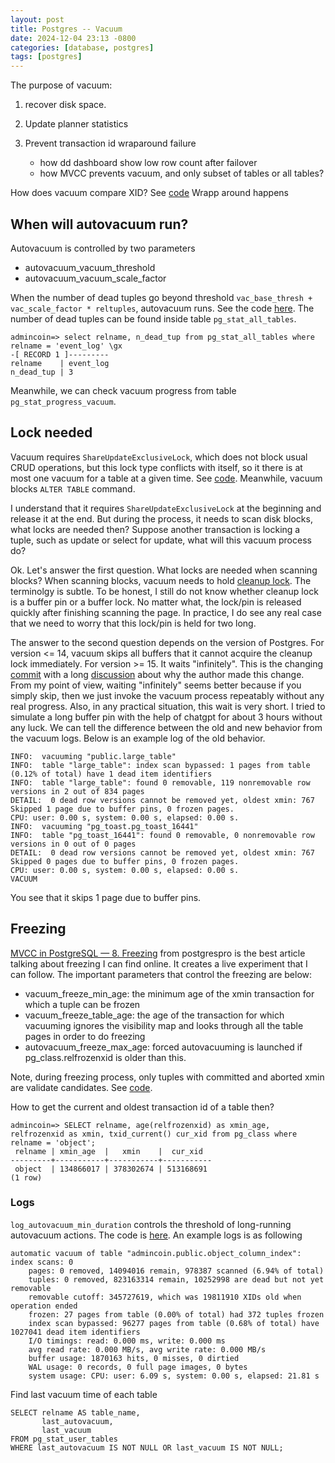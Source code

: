 ```yaml
---
layout: post
title: Postgres -- Vacuum
date: 2024-12-04 23:13 -0800
categories: [database, postgres]
tags: [postgres]
---
```


The purpose of vacuum:

1. recover disk space.
2. Update planner statistics
3. Prevent transaction id wraparound failure

   - how dd dashboard show low row count after failover
   - how MVCC prevents vacuum, and only subset of tables or all tables?

How does vacuum compare XID? See
[code](https://github.com/postgres/postgres/blob/a3e6c6f929912f928fa405909d17bcbf0c1b03ee/src/backend/access/transam/transam.c#L280)
Wrapp around happens

## When will autovacuum run?

Autovacuum is controlled by two parameters

- autovacuum_vacuum_threshold
- autovacuum_vacuum_scale_factor

When the number of dead tuples go beyond threshold
`vac_base_thresh + vac_scale_factor * reltuples`, autovacuum runs. See the code
[here](https://github.com/postgres/postgres/blob/e4c8865196f6ad6bb3473bcad1d2ad51147e4513/src/backend/postmaster/autovacuum.c#L3053).
The number of dead tuples can be found inside table `pg_stat_all_tables`.

```
admincoin=> select relname, n_dead_tup from pg_stat_all_tables where relname = 'event_log' \gx
-[ RECORD 1 ]---------
relname    | event_log
n_dead_tup | 3
```

Meanwhile, we can check vacuum progress from table `pg_stat_progress_vacuum`.

## Lock needed

Vacuum requires `ShareUpdateExclusiveLock`, which does not block usual CRUD
operations, but this lock type conflicts with itself, so it there is at most
one vacuum for a table at a given time. See
[code](https://github.com/postgres/postgres/blob/a3e6c6f929912f928fa405909d17bcbf0c1b03ee/src/backend/commands/vacuum.c#L2020).
Meanwhile, vacuum blocks `ALTER TABLE` command.

I understand that it requires `ShareUpdateExclusiveLock` at the beginning and
release it at the end. But during the process, it needs to scan disk blocks,
what locks are needed then? Suppose another transaction is locking a tuple,
such as update or select for update, what will this vacuum process do?

Ok. Let's answer the first question. What locks are needed when scanning
blocks? When scanning blocks, vacuum needs to hold
[cleanup lock](https://github.com/postgres/postgres/blob/e4c8865196f6ad6bb3473bcad1d2ad51147e4513/src/backend/access/heap/vacuumlazy.c#L927).
The terminolgy is subtle. To be honest, I still do not know whether cleanup
lock is a buffer pin or a buffer lock. No matter what, the lock/pin is released
quickly after finishing scanning the page. In practice, I do see any real case
that we need to worry that this lock/pin is held for two long.

The answer to the second question depends on the version of Postgres. For
version <= 14, vacuum skips all buffers that it cannot acquire the cleanup lock
immediately. For version >= 15. It waits "infinitely". This is the changing
[commit](https://github.com/postgres/postgres/commit/44fa84881fff4529d68e2437a58ad2c906af5805#diff-3198152613d9a28963266427b380e3d4fbbfabe96a221039c6b1f37bc575b965L1057)
with a long
[discussion](https://www.postgresql.org/message-id/flat/CA%2BTgmoZYri_LUp4od_aea%3DA8RtjC%2B-Z1YmTc7ABzTf%2BtRD2Opw%40mail.gmail.com#34b6b03d6d8340b186a19f72c0b7a698)
about why the author made this change. From my point of view, waiting
"infinitely" seems better because if you simply skip, then we just invoke the
vacuum process repeatably without any real progress. Also, in any practical
situation, this wait is very short. I tried to simulate a long buffer pin with
the help of chatgpt for about 3 hours without any luck. We can tell the
difference between the old and new behavior from the vacuum logs. Below is an
example log of the old behavior.

```
INFO:  vacuuming "public.large_table"
INFO:  table "large_table": index scan bypassed: 1 pages from table (0.12% of total) have 1 dead item identifiers
INFO:  table "large_table": found 0 removable, 119 nonremovable row versions in 2 out of 834 pages
DETAIL:  0 dead row versions cannot be removed yet, oldest xmin: 767
Skipped 1 page due to buffer pins, 0 frozen pages.
CPU: user: 0.00 s, system: 0.00 s, elapsed: 0.00 s.
INFO:  vacuuming "pg_toast.pg_toast_16441"
INFO:  table "pg_toast_16441": found 0 removable, 0 nonremovable row versions in 0 out of 0 pages
DETAIL:  0 dead row versions cannot be removed yet, oldest xmin: 767
Skipped 0 pages due to buffer pins, 0 frozen pages.
CPU: user: 0.00 s, system: 0.00 s, elapsed: 0.00 s.
VACUUM
```

You see that it skips 1 page due to buffer pins.

## Freezing

[MVCC in PostgreSQL — 8. Freezing](https://postgrespro.com/blog/pgsql/5967948)
from postgrespro is the best article talking about freezing I can find online.
It creates a live experiment that I can follow. The important parameters that
control the freezing are below:

- vacuum_freeze_min_age: the minimum age of the xmin transaction for which a
  tuple can be frozen
- vacuum_freeze_table_age: the age of the transaction for which vacuuming
  ignores the visibility map and looks through all the table pages in order to
  do freezing
- autovacuum_freeze_max_age: forced autovacuuming is launched if
  pg_class.relfrozenxid is older than this.

Note, during freezing process, only tuples with committed and aborted xmin are
validate candidates. See
[code](https://github.com/postgres/postgres/blob/e4c8865196f6ad6bb3473bcad1d2ad51147e4513/src/include/access/heapam.h#L136).

How to get the current and oldest transaction id of a table then?

```
admincoin=> SELECT relname, age(relfrozenxid) as xmin_age, relfrozenxid as xmin, txid_current() cur_xid from pg_class where relname = 'object';
 relname | xmin_age  |   xmin    |  cur_xid
---------+-----------+-----------+-----------
 object  | 134866017 | 378302674 | 513168691
(1 row)
```

### Logs

`log_autovacuum_min_duration` controls the threshold of long-running autovacuum
actions. The code is
[here](https://github.com/postgres/postgres/blob/a3e6c6f929912f928fa405909d17bcbf0c1b03ee/src/backend/access/heap/vacuumlazy.c#L599).
An example logs is as following

```
automatic vacuum of table "admincoin.public.object_column_index": index scans: 0
	pages: 0 removed, 14094016 remain, 978387 scanned (6.94% of total)
	tuples: 0 removed, 823163314 remain, 10252998 are dead but not yet removable
	removable cutoff: 345727619, which was 19811910 XIDs old when operation ended
	frozen: 27 pages from table (0.00% of total) had 372 tuples frozen
	index scan bypassed: 96277 pages from table (0.68% of total) have 1027041 dead item identifiers
	I/O timings: read: 0.000 ms, write: 0.000 ms
	avg read rate: 0.000 MB/s, avg write rate: 0.000 MB/s
	buffer usage: 1870163 hits, 0 misses, 0 dirtied
	WAL usage: 0 records, 0 full page images, 0 bytes
	system usage: CPU: user: 6.09 s, system: 0.00 s, elapsed: 21.81 s
```

Find last vacuum time of each table

```
SELECT relname AS table_name,
       last_autovacuum,
       last_vacuum
FROM pg_stat_user_tables
WHERE last_autovacuum IS NOT NULL OR last_vacuum IS NOT NULL;
```
